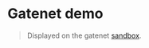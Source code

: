 # Gatenet demo

> Displayed on the gatenet [sandbox](https://gatenet.readthedocs.io/en/latest/sandbox.html).
